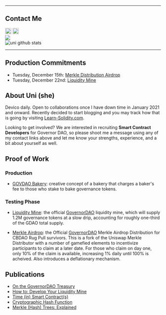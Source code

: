 ____
## Contact Me
[<img height="20px" src="https://cdn.svgporn.com/logos/twitter.svg">](https://twitter.com/CryptoUnico) [<img height="20px" src="https://telegram.org/img/t_logo.svg">](https://t.me/crypto_unico)<br>
<img src = "https://media.giphy.com/media/3o6gb6d7TyqQrI17zi/source.gif"><br>
![uni github stats](https://github-readme-stats.vercel.app/api?username=cryptounico&hide=["issues"]&show_icons=true)
____

## Production Commitments
- Tuesday, December 15th: [Merkle Distribution Airdrop](https://github.com/CryptoUnico/merkle-distributor)
- Tuesday, December 22nd: [Liquidity Mine](https://github.com/CryptoUnico/govtreasurer)

## About Uni (she)
Devico daily. Open to collaborations once I have down time in January 2021 and onward. Recently decided to start blogging and you may track how that is going by visiting [Learn-Solidity.com](Learn-Solidity.com).

Looking to get involved? We are interested in recruiting **Smart Contract Developers** for Governor DAO, so please shoot me a message using any of my contact links above and let me know your strengths, experience, and a bit about yourself as well.

## Proof of Work
### Production
- [GOVDAO Bakery](https://easybake.finance): creative concept of a bakery that charges a baker's fee to those who stake to bake governance tokens.

### Testing Phase
- [Liquidity Mine](https://github.com/CryptoUnico/govtreasurer): the official [GovernorDAO](https://twitter.com/Governor_DAO) liquidity mine, which will supply 1.2M governance tokens at a slow drip, accounting for roughly one-third of the GDAO total supply.

- [Merkle Airdrop](https://github.com/CryptoUnico/merkle-distributor): the Official [GovernorDAO](https://twitter.com/GovernorDAO) Merkle Airdrop Distribution for CBDAO Rug Pull survivors. This is a fork of the Uniswap Merkle Distributor with a number of gamefied elements to incentivize participants to claim at a later date. For those who claim on day one, only 10% of the claim is available, increasing 1% daily until 100% is acheived. Also introduces a deflationary mechanism.

## Publications
- [On the GovernorDAO Treasury](https://soliditywiz.medium.com/on-the-governor-dao-treasury-fund-13d3525d5682) 
- [How to: Develop Your Liquidity Mine](https://soliditywiz.medium.com/how-to-develop-your-liquidity-mine-9d47656fe678)
- [Time (in) Smart Contract(s)](https://soliditywiz.medium.com/time-in-smart-contract-s-eec4a2fd108e)
- [Cryptographic Hash Function](https://soliditywiz.medium.com/cryptographic-hash-function-beaa2408260)
- [Merkle (Hash) Trees: Explained](https://soliditywiz.medium.com/merkle-hash-trees-explained-ea384f2af7e8)
